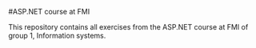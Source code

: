 #ASP.NET course at FMI

This repository contains all exercises from the ASP.NET course at FMI of group 1, Information systems.
